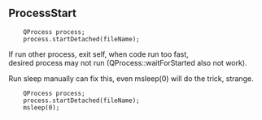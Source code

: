 ## ProcessStart

```
    QProcess process;
    process.startDetached(fileName);
```

If run other process, exit self, when code run too fast,  
desired process may not run (QProcess::waitForStarted also not work).

Run sleep manually can fix this, even msleep(0) will do the trick, strange.

```
    QProcess process;
    process.startDetached(fileName);
    msleep(0);
```

